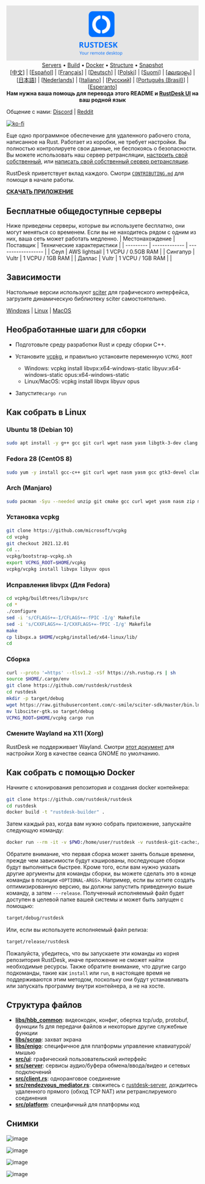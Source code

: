 <p align="center">
  <img src="logo-header.svg" alt="RustDesk - Your remote desktop"><br>
  <a href="#free-public-servers">Servers</a> •
  <a href="#raw-steps-to-build">Build</a> •
  <a href="#how-to-build-with-docker">Docker</a> •
  <a href="#file-structure">Structure</a> •
  <a href="#snapshot">Snapshot</a><br>
  [<a href="README-ZH.md">中文</a>] | [<a href="README-ES.md">Español</a>] | [<a href="README-FR.md">Français</a>] | [<a href="README-DE.md">Deutsch</a>] | [<a href="README-PL.md">Polski</a>] | [<a href="README-FI.md">Suomi</a>] | [<a href="README-ML.md">മലയാളം</a>] | [<a href="README-JP.md">日本語</a>] | [<a href="README-NL.md">Nederlands</a>] | [<a href="README-IT.md">Italiano</a>] | [<a href="README-RU.md">Русский</a>] | [<a href="README-PTBR.md">Português (Brasil)</a>] | [<a href="README-EO.md">Esperanto</a>]<br>
  <b>Нам нужна ваша помощь для перевода этого README и <a href="https://github.com/rustdesk/rustdesk/tree/master/src/rustdesk/tree/master/src/lang">RustDesk UI</a> на ваш родной язык</B>
</p>

Общение с нами: [Discord](https://discord.gg/nDceKgxnkV) | [Reddit](https://www.reddit.com/r/rustdesk)

[![ko-fi](https://ko-fi.com/img/githubbutton_sm.svg)](https://ko-fi.com/I2I04VU09)

Еще одно программное обеспечение для удаленного рабочего стола, написанное на Rust. Работает из коробки, не требует настройки. Вы полностью контролируете свои данные, не беспокоясь о безопасности. Вы можете использовать наш сервер ретрансляции, [настроить свой собственный](https://rustdesk.com/server), или [написать свой собственный сервер ретрансляции](https://github.com/rustdesk/rustdesk-server-demo).

RustDesk приветствует вклад каждого. Смотри [`CONTRIBUTING.md`](CONTRIBUTING.md) для помощи в начале работы.

[**СКАЧАТЬ ПРИЛОЖЕНИЕ**](https://github.com/rustdesk/rustdesk/releases)

## Бесплатные общедоступные серверы

Ниже приведены серверы, которые вы используете бесплатно, они могут меняться со временем. Если вы не находитесь рядом с одним из них, ваша сеть может работать медленно.
| Местонахождение | Поставщик | Технические характеристики |
| --------- | ------------- | ------------------ |
| Сеул | AWS lightsail | 1 VCPU / 0.5GB RAM |
| Сингапур | Vultr | 1 VCPU / 1GB RAM |
| Даллас | Vultr | 1 VCPU / 1GB RAM | |

## Зависимости

Настольные версии используют [sciter](https://sciter.com/) для графического интерфейса, загрузите динамическую библиотеку sciter самостоятельно.

[Windows](https://raw.githubusercontent.com/c-smile/sciter-sdk/master/bin.win/x64/sciter.dll) |
[Linux](https://raw.githubusercontent.com/c-smile/sciter-sdk/master/bin.lnx/x64/libsciter-gtk.so) |
[MacOS](https://raw.githubusercontent.com/c-smile/sciter-sdk/master/bin.osx/libsciter.dylib)

## Необработанные шаги для сборки

- Подготовьте среду разработки Rust и среду сборки C++.

- Установите [vcpkg](https://github.com/microsoft/vcpkg), и правильно установите переменную `VCPKG_ROOT`

  - Windows: vcpkg install libvpx:x64-windows-static libyuv:x64-windows-static opus:x64-windows-static
  - Linux/MacOS: vcpkg install libvpx libyuv opus

- Запустите`cargo run`

## Как собрать в Linux 

### Ubuntu 18 (Debian 10)

```sh
sudo apt install -y g++ gcc git curl wget nasm yasm libgtk-3-dev clang libxcb-randr0-dev libxdo-dev libxfixes-dev libxcb-shape0-dev libxcb-xfixes0-dev libasound2-dev libpulse-dev cmake
```

### Fedora 28 (CentOS 8)

```sh
sudo yum -y install gcc-c++ git curl wget nasm yasm gcc gtk3-devel clang libxcb-devel libxdo-devel libXfixes-devel pulseaudio-libs-devel cmake alsa-lib-devel
```

### Arch (Manjaro)

```sh
sudo pacman -Syu --needed unzip git cmake gcc curl wget yasm nasm zip make pkg-config clang gtk3 xdotool libxcb libxfixes alsa-lib pulseaudio
```

### Установка vcpkg

```sh
git clone https://github.com/microsoft/vcpkg
cd vcpkg
git checkout 2021.12.01
cd ..
vcpkg/bootstrap-vcpkg.sh
export VCPKG_ROOT=$HOME/vcpkg
vcpkg/vcpkg install libvpx libyuv opus
```

### Исправления libvpx (Для Fedora)

```sh
cd vcpkg/buildtrees/libvpx/src
cd *
./configure
sed -i 's/CFLAGS+=-I/CFLAGS+=-fPIC -I/g' Makefile
sed -i 's/CXXFLAGS+=-I/CXXFLAGS+=-fPIC -I/g' Makefile
make
cp libvpx.a $HOME/vcpkg/installed/x64-linux/lib/
cd
```

### Сборка

```sh
curl --proto '=https' --tlsv1.2 -sSf https://sh.rustup.rs | sh
source $HOME/.cargo/env
git clone https://github.com/rustdesk/rustdesk
cd rustdesk
mkdir -p target/debug
wget https://raw.githubusercontent.com/c-smile/sciter-sdk/master/bin.lnx/x64/libsciter-gtk.so
mv libsciter-gtk.so target/debug
VCPKG_ROOT=$HOME/vcpkg cargo run
```

### Смените Wayland на X11 (Xorg)

RustDesk не поддерживает Wayland. Смотри [этот документ](https://docs.fedoraproject.org/en-US/quick-docs/configuring-xorg-as-default-gnome-session/) для настройки Xorg в качестве сеанса GNOME по умолчанию.

## Как собрать с помощью Docker

Начните с клонирования репозитория и создания docker контейнера:

```sh
git clone https://github.com/rustdesk/rustdesk
cd rustdesk
docker build -t "rustdesk-builder" .
```

Затем каждый раз, когда вам нужно собрать приложение, запускайте следующую команду:

```sh
docker run --rm -it -v $PWD:/home/user/rustdesk -v rustdesk-git-cache:/home/user/.cargo/git -v rustdesk-registry-cache:/home/user/.cargo/registry -e PUID="$(id -u)" -e PGID="$(id -g)" rustdesk-builder
```

Обратите внимание, что первая сборка может занять больше времени, прежде чем зависимости будут кэшированы, последующие сборки будут выполняться быстрее. Кроме того, если вам нужно указать другие аргументы для команды сборки, вы можете сделать это в конце команды в позиции `<OPTIONAL-ARGS>`. Например, если вы хотите создать оптимизированную версию, вы должны запустить приведенную выше команду, а затем `---release`. Полученный исполняемый файл будет доступен в целевой папке вашей системы и может быть запущен с помощью:

```sh
target/debug/rustdesk
```

Или, если вы используете исполняемый файл релиза:

```sh
target/release/rustdesk
```

Пожалуйста, убедитесь, что вы запускаете эти команды из корня репозитория RustDesk, иначе приложение не сможет найти необходимые ресурсы. Также обратите внимание, что другие cargo подкоманды, такие как `install` или `run`, в настоящее время не поддерживаются этим методом, поскольку они будут устанавливать или запускать программу внутри контейнера, а не на хосте.

## Структура файлов

- **[libs/hbb_common](https://github.com/rustdesk/rustdesk/tree/master/libs/hbb_common)**: видеокодек, конфиг, обертка tcp/udp, protobuf, функции fs для передачи файлов и некоторые другие служебные функции
- **[libs/scrap](https://github.com/rustdesk/rustdesk/tree/master/libs/scrap)**: захват экрана
- **[libs/enigo](https://github.com/rustdesk/rustdesk/tree/master/libs/enigo)**: специфичное для платформы управление клавиатурой/мышью
- **[src/ui](https://github.com/rustdesk/rustdesk/tree/master/src/ui)**: графический пользовательский интерфейс
- **[src/server](https://github.com/rustdesk/rustdesk/tree/master/src/server)**: сервисы аудио/буфера обмена/ввода/видео и сетевых подключений
- **[src/client.rs](https://github.com/rustdesk/rustdesk/tree/master/src/client.rs)**: одноранговое соединение
- **[src/rendezvous_mediator.rs](https://github.com/rustdesk/rustdesk/tree/master/src/rendezvous_mediator.rs)**: свяжитесь с [rustdesk-server](https://github.com/rustdesk/rustdesk-server), дождитесь удаленного прямого (обход TCP NAT) или ретранслируемого соединения
- **[src/platform](https://github.com/rustdesk/rustdesk/tree/master/src/platform)**: специфичный для платформы код

## Снимки

![image](https://user-images.githubusercontent.com/71636191/113112362-ae4deb80-923b-11eb-957d-ff88daad4f06.png)

![image](https://user-images.githubusercontent.com/71636191/113112619-f705a480-923b-11eb-911d-97e984ef52b6.png)

![image](https://user-images.githubusercontent.com/71636191/113112857-3fbd5d80-923c-11eb-9836-768325faf906.png)

![image](https://user-images.githubusercontent.com/71636191/135385039-38fdbd72-379a-422d-b97f-33df71fb1cec.png)
